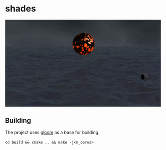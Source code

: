# shades

[![](report/img/finalscene.png)](http://folk.ntnu.no/thomaav/graphics/shader.mp4)

## Building

The project uses [gloom](https://github.com/aleksaro/gloom) as a base for building.

`cd build && cmake .. && make -j<n_cores>`
